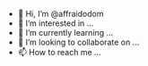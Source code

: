 - 👋 Hi, I’m @affraidodom
- 👀 I’m interested in ...
- 🌱 I’m currently learning ...
- 💞️ I’m looking to collaborate on ...
- 📫 How to reach me ...

<!---
affraidodom/affraidodom is a ✨ special ✨ repository because its `README.md` (this file) appears on your GitHub profile.
You can click the Preview link to take a look at your changes.
--->
